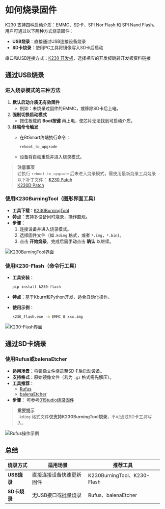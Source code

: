 # 如何烧录固件

K230 支持四种启动介质：EMMC、SD卡、SPI Nor Flash 和 SPI Nand Flash。用户可通过以下两种方式烧录固件：

- **USB烧录**：直接通过USB连接设备烧录
- **SD卡烧录**：使用PC工具将镜像写入SD卡后启动

串口和USB连接方式：[K230 开发板](https://developer.canaan-creative.com/zh/products)，选择相应的开发板跳转开发板资料链接

## 通过USB烧录

### 进入烧录模式的三种方法

1. **默认启动介质无有效固件**  
   - 例如：未烧录过固件的EMMC，或移除SD卡后上电。
1. **强制切换启动模式**  
   - 按住板载的 **Boot按键** 再上电，使芯片无法找到可启动介质。
1. **终端命令触发**  
   - 在RtSmart终端执行命令：

     ```bash
     reboot_to_upgrade
     ```

   - 设备将自动重启并进入烧录模式。

> **注意事项**  
> 若执行 `reboot_to_upgrade` 后未进入烧录模式，需使用最新烧录工具烧录以下补丁文件：
> [K230 Patch](https://kendryte-download.canaan-creative.com/developer/common/k230_patch.kdimg)  
> [K230D Patch](https://kendryte-download.canaan-creative.com/developer/common/k230d_patch.kdimg)

### 使用K230BurningTool（图形界面工具）

- **工具下载**：[K230BurningTool](https://developer.canaan-creative.com/en/resource?selected=0-2-2)  
- **特点**：支持多设备同时烧录，操作直观。
- **步骤**：
  1. 连接设备并进入烧录模式。
  1. 选择固件文件（如`.kdimg` 格式，或者 `*.img`，`*.bin`）。
  1. 点击 **开始烧录**，完成后需手动点击 **确认** 以继续。

![K230BurningTool界面](https://developer.canaan-creative.com/api/post/attachment?id=536)

### 使用K230-Flash（命令行工具）

- **工具安装**：  

  ```bash
  pip install k230-flash
  ```

- **特点**：基于Kburn和Python开发，适合自动化操作。
- **使用示例**：  

  ```bash
  k230_flash.exe -m EMMC 0 xxx.img
  ```

![K230-Flash界面](https://developer.canaan-creative.com/api/post/attachment?id=537)

## 通过SD卡烧录

### 使用Rufus或balenaEtcher

- **适用场景**：将镜像文件烧录至SD卡后启动设备。
- **支持格式**：原始镜像文件（若为 `.gz` 格式需先解压）。
- **工具推荐**：
  - [Rufus](https://rufus.ie/en/)  
  - [balenaEtcher](https://etcher.balena.io/)  
- **步骤**：
  可参考[01Studio烧录固件](https://developer.canaan-creative.com/k230_canmv/zh/main/zh/userguide/how_to_burn_firmware.html)  

> **重要提示**  
> `.kdimg` 格式文件**仅支持K230BurningTool烧录**，不可通过SD卡工具写入。

![Rufus操作示例](https://developer.canaan-creative.com/api/post/attachment?id=538)

## 总结

| 烧录方式       | 适用场景                  | 推荐工具                     |
|----------------|--------------------------|-----------------------------|
| **USB烧录**    | 直接连接设备快速更新固件  | K230BurningTool、K230-Flash |
| **SD卡烧录**   | 无USB接口或批量烧录      | Rufus、balenaEtcher         |
